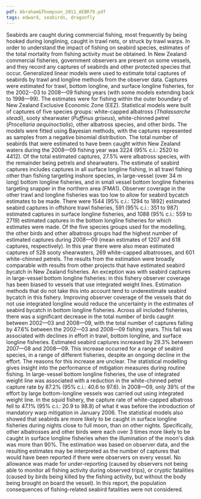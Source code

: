 ```yaml
---
pdf: Abraham&Thompson_2011_AEBR79.pdf
tags: edward, seabirds, dragonfly
---
```

Seabirds are caught during commercial fishing, most frequently by being hooked during longlining, caught in trawl nets, or struck by trawl warps. In order to understand the impact of fishing on seabird species, estimates of the total mortality from fishing activity must be obtained. In New Zealand commercial fisheries, government observers are present on some vessels, and they record any captures of seabirds and other protected species that occur. Generalized linear models were used to estimate total captures of seabirds by trawl and longline methods from the observer data. Captures were estimated for trawl, bottom longline, and surface longline fisheries, for the 2002--03 to 2008—09 fishing years (with some models extending back to 1998—99). The estimates were for fishing within the outer boundary of New Zealand Exclusive Economic Zone (EEZ). Statistical models were built of captures of five species groups: white-capped albatross (*Thalassarche steadi*), sooty shearwater (*Puffinus griseus*), white-chinned petrel (*Procellaria aequinoctialis*), other albatross species, and other birds. The models were fitted using Bayesian methods, with the captures represented as samples from a negative binomial distribution. The total number of seabirds that were estimated to have been caught within New Zealand waters during the 2008—09 fishing year was 3224 (95% c.i.: 2520 to 4412). Of the total estimated captures, 27.5% were albatross species, with the remainder being petrels and shearwaters. The estimate of seabird captures includes captures in all surface longline fishing, in all trawl fishing other than fishing targeting inshore species, in large-vessel (over 34 m long) bottom longline fisheries, and in small vessel bottom longline fisheries targeting snapper in the northern area (FMA1). Observer coverage in the other trawl and longline fisheries was too low to allow for seabird bycatch estimates to be made. There were 1544 (95% c.i.: 1294 to 1892) estimated seabird captures in offshore trawl fisheries, 591 (95% c.i.: 351 to 987) estimated captures in surface longline fisheries, and 1088 (95% c.i.: 559 to 2719) estimated captures in the bottom longline fisheries for which estimates were made. Of the five species groups used for the modelling, the other birds and other albatross groups had the highest number of estimated captures during 2008—09 (mean estimates of 1207 and 618 captures, respectively). In this year there were also mean estimated captures of 528 sooty shearwaters, 269 white-capped albatrosses, and 601 white-chinned petrels. The results from the estimation were broadly comparable with results from other projects that have estimated seabird bycatch in New Zealand fisheries. An exception was with seabird captures in large-vessel bottom longline fisheries: in this fishery observer coverage has been biased to vessels that use integrated weight lines. Estimation methods that do not take this into account tend to underestimate seabird bycatch in this fishery. Improving observer coverage of the vessels that do not use integrated longline would reduce the uncertainty in the estimates of seabird bycatch in bottom longline fisheries. Across all included fisheries, there was a significant decrease in the total number of birds caught between 2002—03 and 2008—09, with the total number of captures falling by 47.6% between the 2002—03 and 2008—09 fishing years. This fall was associated with declines in effort in trawl, bottom longline, and surface longline fisheries. Estimated seabird captures increased by 29.3% between 2007—08 and 2008—09. This increase occurred for a range of seabird species, in a range of different fisheries, despite an ongoing decline in the effort. The reasons for this increase are unclear. The statistical modelling gives insight into the performance of mitigation measures during routine fishing. In large-vessel bottom longline fisheries, the use of integrated weight line was associated with a reduction in the white-chinned petrel capture rate by 87.2% (95% c.i.: 40.6 to 97.6). In 2008—09, only 39% of the effort by large bottom-longline vessels was carried out using integrated weight line. In the squid fishery, the capture rate of white-capped albatross fell to 47.1% (95% c.i.: 20.9 to 98.8) of what it was before the introduction of mandatory warp mitigation in January 2006. The statistical models also showed that seabirds are more likely to be caught in surface longline fisheries during nights close to full moon, than on other nights. Specifically, other albatrosses and other birds were each over 3 times more likely to be caught in surface longline fisheries when the illumination of the moon's disk was more than 90%. The estimation was based on observer data, and the resulting estimates may be interpreted as the number of captures that would have been reported if there were observers on every vessel. No allowance was made for under-reporting (caused by observers not being able to monitor all fishing activity during observed trips), or cryptic fatalities (caused by birds being killed by the fishing activity, but without the body being brought on board the vessel). In this report, the population consequences of fishing-related seabird fatalities were not considered.
